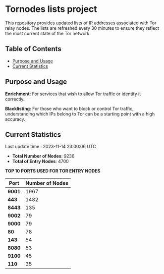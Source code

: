 # Tornodes lists project

This repository provides updated lists of IP addresses associated with Tor relay nodes. The lists are refreshed every 30 minutes to ensure they reflect the most current state of the Tor network.

## Table of Contents

- [Purpose and Usage](#purpose-and-usage)
- [Current Statistics](#current-statistics)


## Purpose and Usage

**Enrichment**: For services that wish to allow Tor traffic or identify it correctly.

**Blacklisting**: For those who want to block or control Tor traffic, understanding which IPs belong to Tor can be a starting point with a high accuracy.

## Current Statistics

Last update time : 2023-11-14 23:00:06 UTC

- **Total Number of Nodes**: 9236
- **Total of Entry Nodes**: 4700

**TOP 10 PORTS USED FOR TOR ENTRY NODES**

| **Port** | **Number of Nodes** |
|------|-----------------|
| **9001**   | 1967  |
| **443**   | 1482  |
| **8443**   | 135  |
| **9002**   | 79  |
| **9000**   | 79  |
| **80**   | 78  |
| **143**   | 54  |
| **8080**   | 53  |
| **9100**   | 45  |
| **110**   | 35  |


